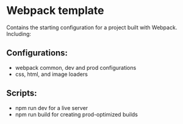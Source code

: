 # Webpack template
Contains the starting configuration for a project built with Webpack. Including:

## Configurations:
* webpack common, dev and prod configurations
* css, html, and image loaders

## Scripts:
* npm run dev for a live server
* npm run build for creating prod-optimized builds
